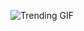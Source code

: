 
<!-- GIF_SECTION -->
![Trending GIF](https://media2.giphy.com/media/v1.Y2lkPThiYjIxNzcyN3J5ZXU3djkyYzZtajNjbTZveGJwOXV1ajVzdGEzdXRkOHQ1YWVrdSZlcD12MV9naWZzX3NlYXJjaCZjdD1n/C9AtxaqrdVngF76L4X/giphy.gif)
<!-- END_GIF_SECTION -->
